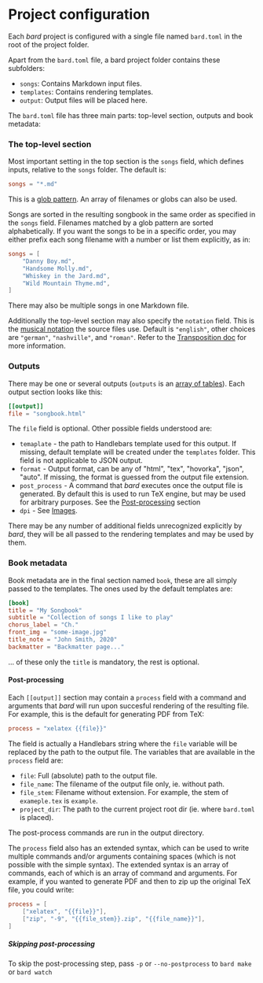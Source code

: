 # Project configuration

Each _bard_ project is configured with a single file named `bard.toml` in the root of the project folder.

Apart from the `bard.toml` file, a bard project folder contains these subfolders:
 - `songs`: Contains Markdown input files.
 - `templates`: Contains rendering templates.
 - `output`: Output files will be placed here.

The `bard.toml` file has three main parts: top-level section, outputs and book metadata:

### The top-level section

Most important setting in the top section is the `songs` field, which defines inputs, relative to the `songs` folder. The default is:

```toml
songs = "*.md"
```

This is a [glob pattern](https://en.wikipedia.org/wiki/Glob_(programming)). 
An array of filenames or globs can also be used.

Songs are sorted in the resulting songbook in the same order as specified in the `songs` field.
Filenames matched by a glob pattern are sorted alphabetically. If you want the songs to be in a specific order,
you may either prefix each song filename with a number or list them explicitly, as in:

```toml
songs = [
    "Danny Boy.md",
    "Handsome Molly.md",
    "Whiskey in the Jard.md",
    "Wild Mountain Thyme.md",
]
```

There may also be multiple songs in one Markdown file.

Additionally the top-level section may also specify the `notation` field.
This is the [musical notation](https://en.wikipedia.org/wiki/Musical_note#12-tone_chromatic_scale) the source files use.
Default is `"english"`, other choices are `"german"`, `"nashville"`, and `"roman"`. Refer to the [Transposition doc](./transposition.md) for more information.

### Outputs

There may be one or several outputs (`outputs` is an [array of tables](https://github.com/toml-lang/toml#array-of-tables)).
Each output section looks like this:

```toml
[[output]]
file = "songbook.html"
```
The `file` field is optional. Other possible fields understood are:
  - `temaplate` - the path to Handlebars template used for this output. If missing, default template will be created
    under the `templates` folder. This field is not applicable to JSON output.
  - `format` - Output format, can be any of "html", "tex", "hovorka", "json", "auto". If missing, the format is
    guessed from the output file extension.
  - `post_process` - A command that _bard_ executes once the output file is generated.
    By default this is used to run TeX engine, but may be used for arbitrary purposes. See the [Post-processing](#post-processing) section
  - `dpi` - See [Images](./markdown.md#images).

There may be any number of additional fields unrecognized explicitly by _bard_, they will be all passed
to the rendering templates and may be used by them.


### Book metadata

Book metadata are in the final section named `book`, these are all simply passed to the templates.
The ones used by the default templates are:

```toml
[book]
title = "My Songbook"
subtitle = "Collection of songs I like to play"
chorus_label = "Ch."
front_img = "some-image.jpg"
title_note = "John Smith, 2020"
backmatter = "Backmatter page..."
```

... of these only the `title` is mandatory, the rest is optional.

#### Post-processing

Each `[[output]]` section may contain a `process` field with a command and arguments that _bard_ will
run upon succesful rendering of the resulting file.
For example, this is the default for generating PDF from TeX:

```toml
process = "xelatex {{file}}"
```

The field is actually a Handlebars string where the `file` variable will be replaced by the path to the output file.
The variables that are available in the `process` field are:

- `file`: Full (absolute) path to the output file.
- `file_name`: The filename of the output file only, ie. without path.
- `file_stem`: Filename without extension. For example, the stem of `exameple.tex` is `example`.
- `project_dir`: The path to the current project root dir (ie. where `bard.toml` is placed).

The post-process commands are run in the output directory.

The `process` field also has an extended syntax, which can be used to write multiple commands and/or arguments containing spaces (which is not possible with the simple syntax).
The extended syntax is an array of commands, each of which is an array of command and arguments.
For example, if you wanted to generate PDF and then to zip up the original TeX file, you could write:

```toml
process = [
    ["xelatex", "{{file}}"],
    ["zip", "-9", "{{file_stem}}.zip", "{{file_name}}"],
]
```

##### Skipping post-processing

To skip the post-processing step, pass `-p` or `--no-postprocess` to `bard make` or `bard watch`
